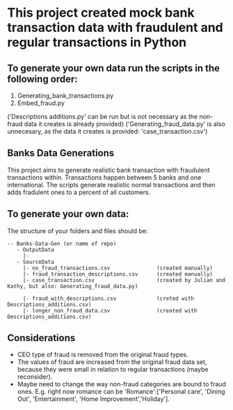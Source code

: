 # This project created mock bank transaction data with fraudulent and regular transactions in Python

## To generate your own data run the scripts in the following order:

1) Generating_bank_transactions.py
2) Embed_fraud.py

('Descriptions additions.py' can be run but is not necessary
       as the non-fraud data it creates is already provided)
('Generating_fraud_data.py' is also unnecesary, as the data it creates
      is provided: 'case_transaction.csv')

## Banks Data Generations

This project aims to generate realistic bank transaction with fraudulent transactions within. 
Transactions happen between 5 banks and one international. 
The scripts generate realistic normal transactions and then adds fradulent ones to a percent of all customers. 

## To generate your own data: 

The structure of your folders and files should be: 

    -- Banks-Data-Gen (or name of repo)
       - OutputData 
         |- 
       - SourceData 
         |- no_fraud_transactions.csv               (created manually)
         |- fraud_transaction_descriptions.csv      (created manually)
         |- case_transaction.csv                    (created by Julian and Kathy, but also: Generating_fraud_data.py)

         |- fraud_with_descriptions.csv             (creted with Descriptions_additions.csv)
         |- longer_non_fraud_data.csv               (created with Descriptions_additions.csv)





## Considerations 

- CEO type of fraud is removed from the original fraud types. 
- The values of fraud are increased from the original fraud data set, because they were small in relation to 
regular transactions (maybe reconsider). 
- Maybe need to change the way non-fraud categories are bound to fraud ones. E.g. right now romance can be 'Romance':['Personal care', 'Dining Out', 'Entertainment', 'Home Improvement','Holiday'].
